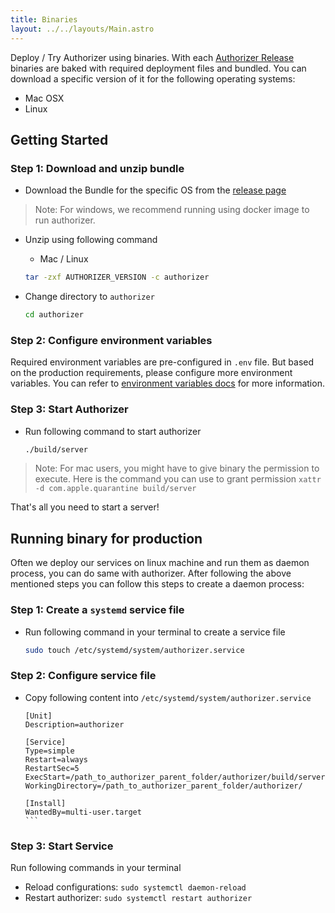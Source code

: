 ```yaml
---
title: Binaries
layout: ../../layouts/Main.astro
---
```


Deploy / Try Authorizer using binaries. With each [Authorizer Release](https://github.com/authorizerdev/authorizer/releases)
binaries are baked with required deployment files and bundled. You can download a specific version of it for the following operating systems:

- Mac OSX
- Linux

## Getting Started

### Step 1: Download and unzip bundle

- Download the Bundle for the specific OS from the [release page](https://github.com/authorizerdev/authorizer/releases)

> Note: For windows, we recommend running using docker image to run authorizer.

- Unzip using following command

  - Mac / Linux

  ```sh
  tar -zxf AUTHORIZER_VERSION -c authorizer
  ```

- Change directory to `authorizer`

  ```sh
  cd authorizer
  ```

### Step 2: Configure environment variables

Required environment variables are pre-configured in `.env` file. But based on the production requirements, please configure more environment variables. You can refer to [environment variables docs](/core/env) for more information.

### Step 3: Start Authorizer

- Run following command to start authorizer

  ```sh
  ./build/server
  ```

> Note: For mac users, you might have to give binary the permission to execute. Here is the command you can use to grant permission `xattr -d com.apple.quarantine build/server`

That's all you need to start a server!

## Running binary for production

Often we deploy our services on linux machine and run them as daemon process, you can do same with authorizer. After following the above mentioned steps you can follow this steps to create a daemon process:

### Step 1: Create a `systemd` service file

- Run following command in your terminal to create a service file
  ```sh
  sudo touch /etc/systemd/system/authorizer.service
  ```

### Step 2: Configure service file

- Copy following content into `/etc/systemd/system/authorizer.service`

  ````
  [Unit]
  Description=authorizer

  [Service]
  Type=simple
  Restart=always
  RestartSec=5
  ExecStart=/path_to_authorizer_parent_folder/authorizer/build/server
  WorkingDirectory=/path_to_authorizer_parent_folder/authorizer/

  [Install]
  WantedBy=multi-user.target
  ```
  ````

### Step 3: Start Service

Run following commands in your terminal

- Reload configurations: `sudo systemctl daemon-reload`
- Restart authorizer: `sudo systemctl restart authorizer`
